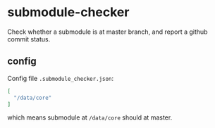 # submodule-checker
Check whether a submodule is at master branch, and report a github commit status.

## config

Config file `.submodule_checker.json`:
```json
[
  "/data/core"
]
```

which means submodule at `/data/core` should at master.
